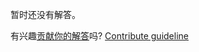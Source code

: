 
暂时还没有解答。

有兴趣[贡献你的解答](https://github.com/BFEdev/BFE.dev-solutions/blob/main/quiz/plus-plus_zh.md)吗? [Contribute guideline](https://github.com/BFEdev/BFE.dev-solutions#how-to-contribute)
